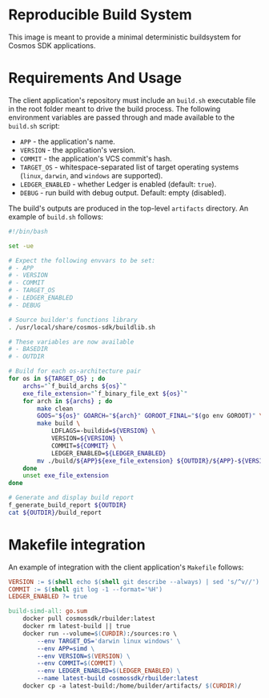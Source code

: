 # Reproducible Build System

This image is meant to provide a minimal deterministic 
buildsystem for Cosmos SDK applications.

# Requirements And Usage

The client application's repository must include an
`build.sh` executable file in the root folder meant to drive the build
process. The following environment variables are passed through
and made available to the `build.sh` script:
* `APP` - the application's name.
* `VERSION` - the application's version.
* `COMMIT` - the application's VCS commit's hash.
* `TARGET_OS` - whitespace-separated list of target operating systems (`linux`, `darwin`, and `windows` are supported).
* `LEDGER_ENABLED` - whether Ledger is enabled (default: `true`).
* `DEBUG` - run build with debug output. Default: empty (disabled).

The build's outputs are produced in the top-level `artifacts` directory. An example of `build.sh` follows:

```bash
#!/bin/bash

set -ue

# Expect the following envvars to be set:
# - APP
# - VERSION
# - COMMIT
# - TARGET_OS
# - LEDGER_ENABLED
# - DEBUG

# Source builder's functions library
. /usr/local/share/cosmos-sdk/buildlib.sh

# These variables are now available
# - BASEDIR
# - OUTDIR

# Build for each os-architecture pair
for os in ${TARGET_OS} ; do
    archs="`f_build_archs ${os}`"
    exe_file_extension="`f_binary_file_ext ${os}`"
    for arch in ${archs} ; do
        make clean
        GOOS="${os}" GOARCH="${arch}" GOROOT_FINAL="$(go env GOROOT)" \
        make build \
            LDFLAGS=-buildid=${VERSION} \
            VERSION=${VERSION} \
            COMMIT=${COMMIT} \
            LEDGER_ENABLED=${LEDGER_ENABLED}
        mv ./build/${APP}${exe_file_extension} ${OUTDIR}/${APP}-${VERSION}-${os}-${arch}${exe_file_extension}
    done
    unset exe_file_extension
done

# Generate and display build report
f_generate_build_report ${OUTDIR}
cat ${OUTDIR}/build_report
```

# Makefile integration

An example of integration with the client application's `Makefile` follows:

```Makefile
VERSION := $(shell echo $(shell git describe --always) | sed 's/^v//')
COMMIT := $(shell git log -1 --format='%H')
LEDGER_ENABLED ?= true

build-simd-all: go.sum
	docker pull cosmossdk/rbuilder:latest
	docker rm latest-build || true
	docker run --volume=$(CURDIR):/sources:ro \
        --env TARGET_OS='darwin linux windows' \
        --env APP=simd \
        --env VERSION=$(VERSION) \
        --env COMMIT=$(COMMIT) \
        --env LEDGER_ENABLED=$(LEDGER_ENABLED) \
        --name latest-build cosmossdk/rbuilder:latest
	docker cp -a latest-build:/home/builder/artifacts/ $(CURDIR)/
```
